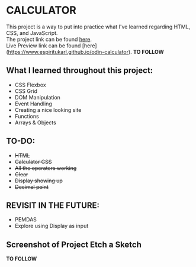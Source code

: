 # CALCULATOR
This project is a way to put into practice what I've learned regarding HTML, CSS, and JavaScript.  
The project link can be found [here](https://www.theodinproject.com/paths/foundations/courses/foundations/lessons/calculator).  
Live Preview link can be found [here] (https://www.espiritukarl.github.io/odin-calculator). **TO FOLLOW**
  
## What I learned throughout this project:
- CSS Flexbox
- CSS Grid
- DOM Manipulation
- Event Handling
- Creating a nice looking site  
- Functions
- Arrays & Objects
  
## TO-DO:  
- ~~HTML~~
- ~~Calculator CSS~~
- ~~All the operators working~~
- ~~Clear~~
- ~~Display showing up~~
- ~~Decimal point~~

## REVISIT IN THE FUTURE:
- PEMDAS
- Explore using Display as input

## Screenshot of Project Etch a Sketch
<!-- ![Screenshot](https://github.com/espiritukarl/odin-etch-a-sketch/blob/main/ksnip_20220214-165556.png) -->
**TO FOLLOW**